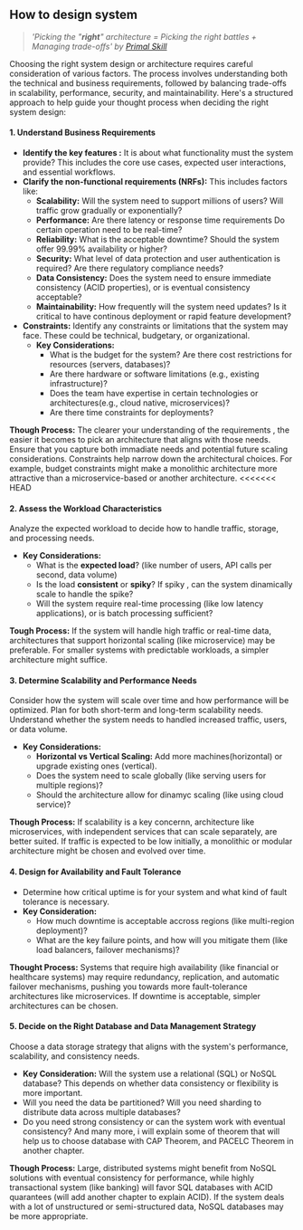 ## How to design system
>*'Picking the "**right**" architecture = Picking the right battles + Managing trade-offs' by [Primal Skill](https://primalskill.blog/wins-and-trade-offs-in-software#:~:text=Picking%20the%20%22right%22%20software%20architecture%2C%20for%20example%2C%20is%20like%20picking%20the%20right%20battles%20and%20then%20managing%20the%20trade%2Doffs)*

Choosing the right system design or architecture requires careful consideration of various factors. The process involves understanding both the technical and business requirements, followed by balancing trade-offs in scalability, performance, security, and maintainability. Here's a structured approach to help guide your thought process when deciding the right system design:

#### 1. Understand Business Requirements
- **Identify the key features :** It is about what functionality must the system provide? This includes the core use cases, expected user interactions, and essential workflows.
- **Clarify the non-functional requirements (NRFs):** This includes factors like:
  - **Scalability:** Will the system need to support millions of users? Will traffic grow gradually or exponentially?
  - **Performance:** Are there latency or response time requirements Do certain operation need to be real-time?
  - **Reliability:** What is the acceptable downtime? Should the system offer 99.99% availability or higher?
  - **Security:** What level of data protection and user authentication is required? Are there regulatory compliance needs?
  - **Data Consistency:** Does the system need to ensure immediate consistency (ACID properties), or is eventual consistency acceptable?
  - **Maintainability:** How frequently will the system need updates? Is it critical to have continous deployment or rapid feature development?
- **Constraints:** Identify any constraints or limitations that the system may face. These could be technical, budgetary, or organizational.
  - **Key Considerations:**
    - What is the budget for the system? Are there cost restrictions for resources (servers, databases)?
    - Are there hardware or software limitations (e.g., existing infrastructure)?
    - Does the team have expertise in certain technologies or architectures(e.g., cloud native, microservices)?
    - Are there time constraints for deployments?

**Though Process:** The clearer your understanding of the requirements , the easier it becomes to pick an architecture that aligns with those needs. Ensure that you capture both immadiate needs and potential future scaling considerations. Constraints help narrow down the architectural choices. For example, budget constraints might make a monolithic architecture more attractive than a microservice-based or another architecture.
<<<<<<< HEAD

#### 2. Assess the Workload Characteristics
Analyze the expected workload to decide how to handle traffic, storage, and processing needs.
- **Key Considerations:**
  - What is the **expected load**? (like number of users, API calls per second, data volume)
  - Is the load **consistent** or **spiky**? If spiky , can the system dinamically scale to handle the spike?
  - Will the system require real-time processing (like low latency applications), or is batch processing sufficient?

**Tough Process:** If the system will handle high traffic or real-time data, architectures that support horizontal scaling (like microservice) may be preferable. For smaller systems with predictable workloads, a simpler architecture might suffice.

#### 3. Determine Scalability and Performance Needs
Consider how the system will scale over time and how performance will be optimized. Plan for both short-term and long-term scalability needs. Understand whether the system needs to handled increased traffic, users, or data volume.
  - **Key Considerations:**
    - **Horizontal vs Vertical Scaling:** Add more machines(horizontal) or upgrade existing ones (vertical).
    - Does the system need to scale globally (like serving users for multiple regions)?
    - Should the architecture allow for dinamyc scaling (like using cloud service)?
  
**Though Process:** If scalability is a key concernn, architecture like microservices, with independent services that can scale separately, are better suited. If traffic is expected to be low initially, a monolithic or modular architecture might be chosen and evolved over time.  

#### 4. Design for Availability and Fault Tolerance
- Determine how critical uptime is for your system and what kind of fault tolerance is necessary.
- **Key Consideration:**
  - How much downtime is acceptable accross regions (like multi-region deployment)?
  - What are the key failure points, and how will you  mitigate them (like load balancers, failover mechanisms)?

**Thought Process:** Systems that require high availability (like financial or healthcare systems) may require redundancy, replication, and automatic failover mechanisms, pushing you towards more fault-tolerance architectures like microservices. If downtime is acceptable, simpler architectures can be chosen.

#### 5. Decide on the Right Database and Data Management Strategy
Choose a data storage strategy that aligns with the system's performance, scalability, and consistency needs.
- **Key Consideration:** Will the system use a relational (SQL) or NoSQL database? This depends on whether data consistency or flexibility is more important.
- Will you need the data be partitioned? Will you need sharding to distribute data across multiple databases?
- Do you need strong consistency or can the system work with eventual consistency? And many more, i will explain some of theorem that will help us to choose database with CAP Theorem, and PACELC Theorem in another chapter.

**Though Process:** Large, distributed systems might benefit from NoSQL solutions with eventual consistency for performance, while highly transactional system (like banking) will favor SQL databases with ACID quarantees (will add another chapter to explain ACID). If the system deals with a lot of unstructured or semi-structured data, NoSQL databases may be more appropriate.